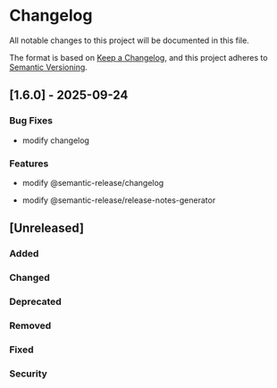 # Changelog

All notable changes to this project will be documented in this file.

The format is based on [Keep a Changelog](https://keepachangelog.com/en/1.1.0/),
and this project adheres to [Semantic Versioning](https://semver.org/spec/v2.0.0.html).




## [1.6.0] - 2025-09-24

### Bug Fixes

- modify changelog



### Features

- modify @semantic-release/changelog

- modify @semantic-release/release-notes-generator



## [Unreleased]

### Added

### Changed

### Deprecated

### Removed

### Fixed

### Security
